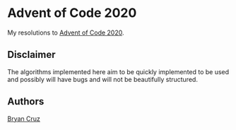 # Advent of Code 2020

My resolutions to [Advent of Code 2020](https://adventofcode.com/2020/).

## Disclaimer

The algorithms implemented here aim to be quickly implemented to be used and possibly will have bugs and will not be beautifully structured.

## Authors

[Bryan Cruz](https://github.com/BryanCruz/)
